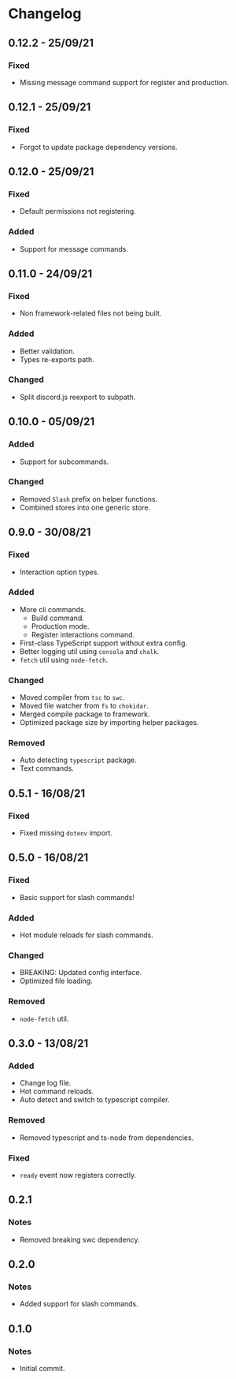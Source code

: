 # Changelog

## 0.12.2 - 25/09/21

### Fixed

- Missing message command support for register and production.

## 0.12.1 - 25/09/21

### Fixed

- Forgot to update package dependency versions.

## 0.12.0 - 25/09/21

### Fixed

- Default permissions not registering.

### Added

- Support for message commands.

## 0.11.0 - 24/09/21

### Fixed

- Non framework-related files not being built.

### Added

- Better validation.
- Types re-exports path.

### Changed

- Split discord.js reexport to subpath.

## 0.10.0 - 05/09/21

### Added

- Support for subcommands.

### Changed

- Removed `Slash` prefix on helper functions.
- Combined stores into one generic store.

## 0.9.0 - 30/08/21

### Fixed

- Interaction option types.

### Added

- More cli commands.
  - Build command.
  - Production mode.
  - Register interactions command.
- First-class TypeScript support without extra config.
- Better logging util using `consola` and `chalk`.
- `fetch` util using `node-fetch`.

### Changed

- Moved compiler from `tsc` to `swc`.
- Moved file watcher from `fs` to `chokidar`.
- Merged compile package to framework.
- Optimized package size by importing helper packages.

### Removed

- Auto detecting `typescript` package.
- Text commands.

## 0.5.1 - 16/08/21

### Fixed

- Fixed missing `dotenv` import.

## 0.5.0 - 16/08/21

### Fixed

- Basic support for slash commands!

### Added

- Hot module reloads for slash commands.

### Changed

- BREAKING: Updated config interface.
- Optimized file loading.

### Removed

- `node-fetch` util.

## 0.3.0 - 13/08/21

### Added

- Change log file.
- Hot command reloads.
- Auto detect and switch to typescript compiler.

### Removed

- Removed typescript and ts-node from dependencies.

### Fixed

- `ready` event now registers correctly.

## 0.2.1

### Notes

- Removed breaking swc dependency.

## 0.2.0

### Notes

- Added support for slash commands.

## 0.1.0

### Notes

- Initial commit.
